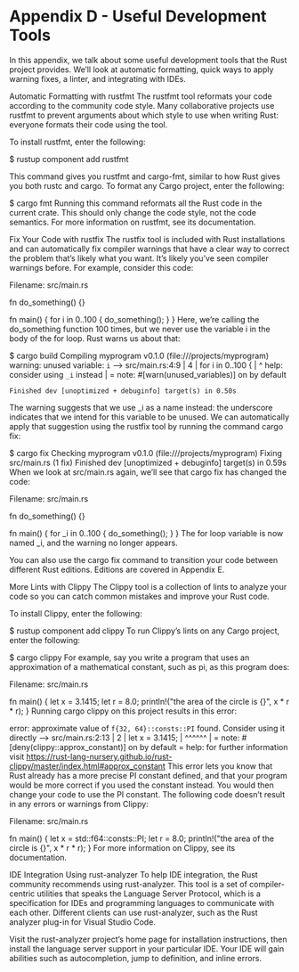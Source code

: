 # Appendix D - Useful Development Tools

In this appendix, we talk about some useful development tools that the Rust project provides. We’ll look at automatic formatting, quick ways to apply warning fixes, a linter, and integrating with IDEs.

Automatic Formatting with rustfmt
The rustfmt tool reformats your code according to the community code style. Many collaborative projects use rustfmt to prevent arguments about which style to use when writing Rust: everyone formats their code using the tool.

To install rustfmt, enter the following:

$ rustup component add rustfmt

This command gives you rustfmt and cargo-fmt, similar to how Rust gives you both rustc and cargo. To format any Cargo project, enter the following:

$ cargo fmt
Running this command reformats all the Rust code in the current crate. This should only change the code style, not the code semantics. For more information on rustfmt, see its documentation.

Fix Your Code with rustfix
The rustfix tool is included with Rust installations and can automatically fix compiler warnings that have a clear way to correct the problem that’s likely what you want. It’s likely you’ve seen compiler warnings before. For example, consider this code:

Filename: src/main.rs

fn do_something() {}

fn main() {
    for i in 0..100 {
        do_something();
    }
}
Here, we’re calling the do_something function 100 times, but we never use the variable i in the body of the for loop. Rust warns us about that:

$ cargo build
   Compiling myprogram v0.1.0 (file:///projects/myprogram)
warning: unused variable: `i`
 --> src/main.rs:4:9
  |
4 |     for i in 0..100 {
  |         ^ help: consider using `_i` instead
  |
  = note: #[warn(unused_variables)] on by default

    Finished dev [unoptimized + debuginfo] target(s) in 0.50s
The warning suggests that we use _i as a name instead: the underscore indicates that we intend for this variable to be unused. We can automatically apply that suggestion using the rustfix tool by running the command cargo fix:

$ cargo fix
    Checking myprogram v0.1.0 (file:///projects/myprogram)
      Fixing src/main.rs (1 fix)
    Finished dev [unoptimized + debuginfo] target(s) in 0.59s
When we look at src/main.rs again, we’ll see that cargo fix has changed the code:

Filename: src/main.rs

fn do_something() {}

fn main() {
    for _i in 0..100 {
        do_something();
    }
}
The for loop variable is now named _i, and the warning no longer appears.

You can also use the cargo fix command to transition your code between different Rust editions. Editions are covered in Appendix E.

More Lints with Clippy
The Clippy tool is a collection of lints to analyze your code so you can catch common mistakes and improve your Rust code.

To install Clippy, enter the following:

$ rustup component add clippy
To run Clippy’s lints on any Cargo project, enter the following:

$ cargo clippy
For example, say you write a program that uses an approximation of a mathematical constant, such as pi, as this program does:

Filename: src/main.rs

fn main() {
    let x = 3.1415;
    let r = 8.0;
    println!("the area of the circle is {}", x * r * r);
}
Running cargo clippy on this project results in this error:

error: approximate value of `f{32, 64}::consts::PI` found. Consider using it directly
 --> src/main.rs:2:13
  |
2 |     let x = 3.1415;
  |             ^^^^^^
  |
  = note: #[deny(clippy::approx_constant)] on by default
  = help: for further information visit https://rust-lang-nursery.github.io/rust-clippy/master/index.html#approx_constant
This error lets you know that Rust already has a more precise PI constant defined, and that your program would be more correct if you used the constant instead. You would then change your code to use the PI constant. The following code doesn’t result in any errors or warnings from Clippy:

Filename: src/main.rs

fn main() {
    let x = std::f64::consts::PI;
    let r = 8.0;
    println!("the area of the circle is {}", x * r * r);
}
For more information on Clippy, see its documentation.

IDE Integration Using rust-analyzer
To help IDE integration, the Rust community recommends using rust-analyzer. This tool is a set of compiler-centric utilities that speaks the Language Server Protocol, which is a specification for IDEs and programming languages to communicate with each other. Different clients can use rust-analyzer, such as the Rust analyzer plug-in for Visual Studio Code.

Visit the rust-analyzer project’s home page for installation instructions, then install the language server support in your particular IDE. Your IDE will gain abilities such as autocompletion, jump to definition, and inline errors.